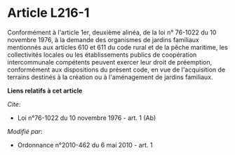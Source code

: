 # Article L216-1

Conformément à l'article 1er, deuxième alinéa, de la loi n° 76-1022 du 10 novembre 1976, à la demande des organismes de
jardins familiaux mentionnés aux articles 610 et 611 du code rural et de la pêche maritime, les collectivités locales ou les
établissements publics de coopération intercommunale compétents peuvent exercer leur droit de préemption, conformément aux
dispositions du présent code, en vue de l'acquisition de terrains destinés à la création ou à l'aménagement de jardins
familiaux.

**Liens relatifs à cet article**

_Cite_:

  - Loi n°76-1022 du 10 novembre 1976 - art. 1 (Ab)

_Modifié par_:

  - Ordonnance n°2010-462 du 6 mai 2010 - art. 1
